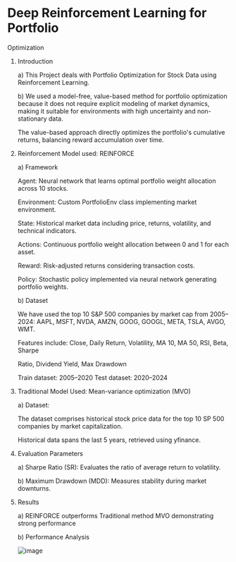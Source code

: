 # Deep Reinforcement Learning for Portfolio
Optimization

1. Introduction
   
   a) This Project deals with Portfolio Optimization for Stock Data using Reinforcement Learning.
   
   b) We used a model-free, value-based method for portfolio optimization because it does not require explicit modeling of market dynamics, making it suitable for environments with high uncertainty and non-stationary data.

   The value-based approach directly optimizes the portfolio's cumulative returns, balancing reward accumulation over time.

2. Reinforcement Model used: REINFORCE
   
   a) Framework 

    Agent: Neural network that learns optimal portfolio weight allocation across 10
            stocks.

    Environment: Custom PortfolioEnv class implementing market environment.
   
    State: Historical market data including price, returns, volatility, and technical
             indicators.
   
    Actions: Continuous portfolio weight allocation between 0 and 1 for each asset.
   
    Reward: Risk-adjusted returns considering transaction costs.
   
    Policy: Stochastic policy implemented via neural network generating portfolio
             weights.
   
   b) Dataset
   
      We have used the top 10 S&P 500 companies by market cap from 2005–2024: AAPL,
      MSFT, NVDA, AMZN, GOOG, GOOGL, META, TSLA, AVGO, WMT.

     Features include: Close, Daily Return, Volatility, MA 10, MA 50, RSI, Beta, Sharpe

     Ratio, Dividend Yield, Max Drawdown
   
     Train dataset: 2005–2020
     Test dataset: 2020–2024
   
4. Traditional Model Used: Mean-variance optimization (MVO)

   a) Dataset:

      The dataset comprises historical stock price data for the top 10 SP 500
      companies by market capitalization.

      Historical data spans the last 5 years, retrieved using yfinance.

5. Evaluation Parameters
   
   a) Sharpe Ratio (SR): Evaluates the ratio of average return to volatility.

   b) Maximum Drawdown (MDD): Measures stability during market downturns.

6. Results

   a) REINFORCE outperforms Traditional method MVO demonstrating strong performance

   b) Performance Analysis

   ![image](https://github.com/user-attachments/assets/72baa1ad-7d71-403f-a2fc-da525a70bb03)












